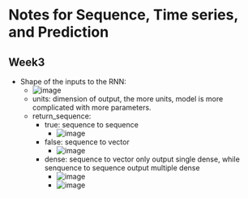 # Notes for Sequence, Time series, and Prediction

## Week3
* Shape of the inputs to the RNN:
  * ![image](https://user-images.githubusercontent.com/16402963/210624921-74fd7164-9e84-4732-a01f-c9892e342270.png)
  * units: dimension of output, the more units, model is more complicated with more parameters. 
  * return_sequence: 
    * true: sequence to sequence 
       * ![image](https://user-images.githubusercontent.com/16402963/210625421-8405e618-1c5c-4cc4-b961-313f6438f0a0.png)
    * false: sequence to vector  
       * ![image](https://user-images.githubusercontent.com/16402963/210625507-b8f5e3b7-cdb8-4882-a59a-0ddffdf11504.png)
    * dense: sequence to vector only output single dense, while senquence to sequence output multiple dense
       * ![image](https://user-images.githubusercontent.com/16402963/210625839-cceb8776-0211-493e-be0e-ed7f6b83c2cf.png)
       * ![image](https://user-images.githubusercontent.com/16402963/210625921-cdd6a9d3-1652-47c6-9b81-30de83c83513.png)
    
